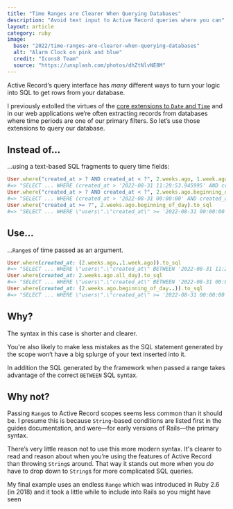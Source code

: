 ```yaml
---
title: "Time Ranges are Clearer When Querying Databases"
description: "Avoid text input to Active Record queries where you can"
layout: article
category: ruby
image:
  base: "2022/time-ranges-are-clearer-when-querying-databases"
  alt: "Alarm Clock on pink and blue"
  credit: "Icons8 Team"
  source: "https://unsplash.com/photos/dhZtNlvNE8M"
---
```


Active Record‘s query interface has _many_ different ways to turn your logic into SQL to get rows from your database.

I previously extolled the virtues of the [core extensions to `Date` and `Time`](/ruby/date-and-time-extensions-are-an-unsung-hero-of-active-support) and in our web applications we‘re often extracting records from databases where time periods are one of our primary filters. So let’s use those extensions to query our database.


## Instead of...

...using a text-based SQL fragments to query time fields:

```ruby
User.where("created_at > ? AND created_at < ?", 2.weeks.ago, 1.week.ago).to_sql
#=> "SELECT ... WHERE (created_at > '2022-08-31 11:29:53.945995' AND created_at < '2022-09-07 11:29:53.946280')"
User.where("created_at > ? AND created_at < ?", 2.weeks.ago.beginning_of_day, 2.weeks.ago.end_of_day).to_sql
#=> "SELECT ... WHERE (created_at > '2022-08-31 00:00:00' AND created_at < '2022-08-31 23:59:59.999999')"
User.where("created_at >= ?", 2.weeks.ago.beginning_of_day).to_sql
#=> "SELECT ... WHERE \"users\".\"created_at\" >= '2022-08-31 00:00:00'"
```


## Use...

...`Range`s of time passed as an argument.

```ruby
User.where(created_at: (2.weeks.ago..1.week.ago)).to_sql
#=> "SELECT ... WHERE \"users\".\"created_at\" BETWEEN '2022-08-31 11:29:33.248193' AND '2022-09-07 11:29:33.248938'"
User.where(created_at: 2.weeks.ago.all_day).to_sql
#=> "SELECT ... WHERE \"users\".\"created_at\" BETWEEN '2022-08-31 00:00:00' AND '2022-08-31 23:59:59.999999'"
User.where(created_at: (2.weeks.ago.beginning_of_day..)).to_sql
#=> "SELECT ... WHERE \"users\".\"created_at\" >= '2022-08-31 00:00:00'"
```


## Why?

The syntax in this case is shorter and clearer.

You're also likely to make less mistakes as the SQL statement generated by the scope won‘t have a big splurge of your text inserted into it.

In addition the SQL generated by the framework when passed a range takes advantage of the correct `BETWEEN` SQL syntax.


## Why not?

Passing `Range`s to Active Record scopes seems less common than it should be. I presume this is because `String`-based conditions are listed first in the guides documentation, and were—for early versions of Rails—the primary syntax.

There’s very little reason not to use this more modern syntax. It's clearer to read and reason about when you’re using the features of Active Record than throwing `String`s around. That way it stands out more when you _do_ have to drop down to `String`s for more complicated SQL queries.

My final example uses an endless `Range` which was introduced in Ruby 2.6 (in 2018) and it took a little while to include into Rails so you might have seen


